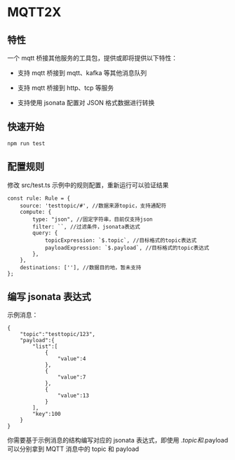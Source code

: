 # MQTT2X

## 特性

一个 mqtt 桥接其他服务的工具包，提供或即将提供以下特性：

- 支持 mqtt 桥接到 mqtt、kafka 等其他消息队列

- 支持 mqtt 桥接到 http、tcp 等服务

- 支持使用 jsonata 配置对 JSON 格式数据进行转换

## 快速开始

```
npm run test
```

## 配置规则

修改 src/test.ts 示例中的规则配置，重新运行可以验证结果

```
const rule: Rule = {
    source: 'testtopic/#', //数据来源topic，支持通配符
    compute: {
        type: "json", //固定字符串，目前仅支持json
        filter: ``, //过滤条件，jsonata表达式
        query: {
            topicExpression: `$.topic`, //目标格式的topic表达式
            payloadExpression: `$.payload`, //目标格式的topic表达式
        },
    },
    destinations: [''], //数据目的地，暂未支持
};
```

## 编写 jsonata 表达式

示例消息：

```
{
    "topic":"testtopic/123",
    "payload":{
        "list":[
            {
                "value":4
            },
            {
                "value":7
            },
            {
                "value":13
            }
        ],
        "key":100
    }
}
```

你需要基于示例消息的结构编写对应的 jsonata 表达式，即使用 $.topic和$.payload 可以分别拿到 MQTT 消息中的 topic 和 payload